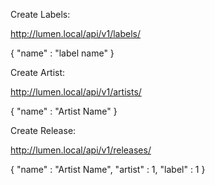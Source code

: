 Create Labels:

http://lumen.local/api/v1/labels/

{
   "name" : "label name"
}


Create Artist:

http://lumen.local/api/v1/artists/

{
   "name" : "Artist Name"
}


Create Release:

http://lumen.local/api/v1/releases/

{
   "name" : "Artist Name",
   "artist" : 1,
   "label" : 1
}
